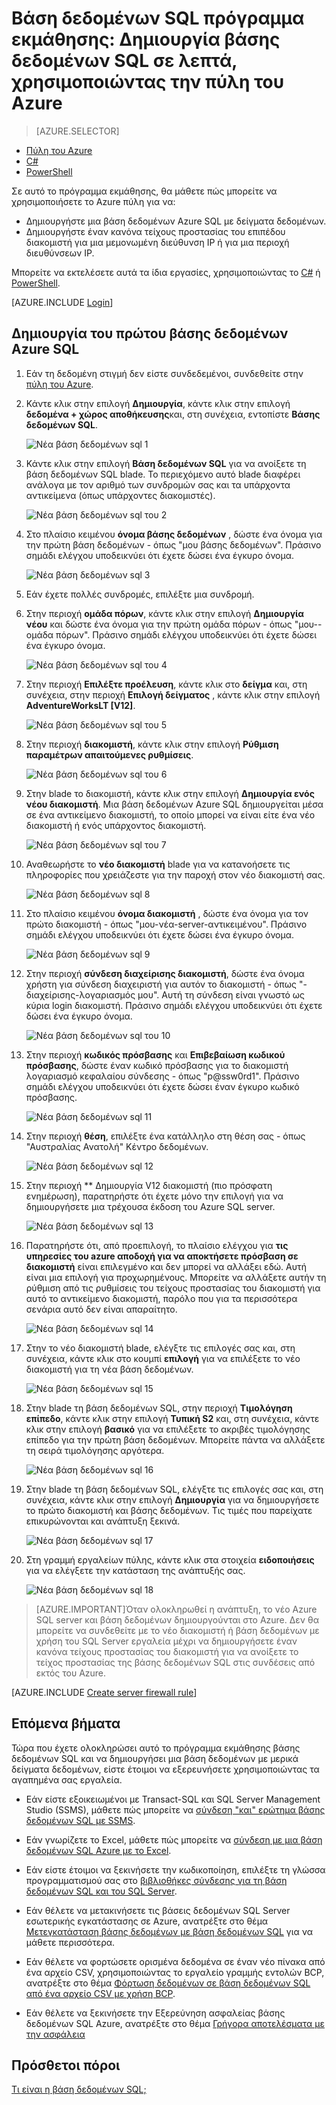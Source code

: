 <properties
    pageTitle="Βάση δεδομένων SQL πρόγραμμα εκμάθησης: Δημιουργία βάσης δεδομένων SQL | Microsoft Azure"
    description="Μάθετε πώς μπορείτε να ρυθμίσετε μια λογική βάση δεδομένων SQL server, κανόνα τείχους προστασίας του διακομιστή, βάση δεδομένων SQL και δείγματα δεδομένων. Επίσης, μάθετε πώς μπορείτε να συνδεθείτε με τα εργαλεία προγράμματος-πελάτη, ρύθμιση χρηστών και ρύθμιση κανόνα τείχους προστασίας βάσης δεδομένων."
    keywords="εκμάθηση βάσης δεδομένων SQL, δημιουργήστε μια βάση δεδομένων sql"
    services="sql-database"
    documentationCenter=""
    authors="CarlRabeler"
    manager="jhubbard"
    editor=""/>


<tags
    ms.service="sql-database"
    ms.workload="data-management"
    ms.tgt_pltfrm="na"
    ms.devlang="na"
    ms.topic="hero-article"
    ms.date="09/07/2016"
    ms.author="carlrab"/>


# <a name="sql-database-tutorial-create-a-sql-database-in-minutes-by-using-the-azure-portal"></a>Βάση δεδομένων SQL πρόγραμμα εκμάθησης: Δημιουργία βάσης δεδομένων SQL σε λεπτά, χρησιμοποιώντας την πύλη του Azure

> [AZURE.SELECTOR]
- [Πύλη του Azure](sql-database-get-started.md)
- [C#](sql-database-get-started-csharp.md)
- [PowerShell](sql-database-get-started-powershell.md)

Σε αυτό το πρόγραμμα εκμάθησης, θα μάθετε πώς μπορείτε να χρησιμοποιήσετε το Azure πύλη για να:

- Δημιουργήστε μια βάση δεδομένων Azure SQL με δείγματα δεδομένων.
- Δημιουργήστε έναν κανόνα τείχους προστασίας του επιπέδου διακομιστή για μια μεμονωμένη διεύθυνση IP ή για μια περιοχή διευθύνσεων IP.

Μπορείτε να εκτελέσετε αυτά τα ίδια εργασίες, χρησιμοποιώντας το [C#](sql-database-get-started-csharp.md) ή [PowerShell](sql-database-get-started-powershell.md).

[AZURE.INCLUDE [Login](../../includes/azure-getting-started-portal-login.md)]

<a name="create-logical-server-bk"></a>

## <a name="create-your-first-azure-sql-database"></a>Δημιουργία του πρώτου βάσης δεδομένων Azure SQL 

1. Εάν τη δεδομένη στιγμή δεν είστε συνδεδεμένοι, συνδεθείτε στην [πύλη του Azure](http://portal.azure.com).
2. Κάντε κλικ στην επιλογή **Δημιουργία**, κάντε κλικ στην επιλογή **δεδομένα + χώρος αποθήκευσης**και, στη συνέχεια, εντοπίστε **Βάσης δεδομένων SQL**.

    ![Νέα βάση δεδομένων sql 1](./media/sql-database-get-started/sql-database-new-database-1.png)

3. Κάντε κλικ στην επιλογή **Βάση δεδομένων SQL** για να ανοίξετε τη βάση δεδομένων SQL blade. Το περιεχόμενο αυτό blade διαφέρει ανάλογα με τον αριθμό των συνδρομών σας και τα υπάρχοντα αντικείμενα (όπως υπάρχοντες διακομιστές).

    ![Νέα βάση δεδομένων sql του 2](./media/sql-database-get-started/sql-database-new-database-2.png)

4. Στο πλαίσιο κειμένου **όνομα βάσης δεδομένων** , δώστε ένα όνομα για την πρώτη βάση δεδομένων - όπως "μου βάσης δεδομένων". Πράσινο σημάδι ελέγχου υποδεικνύει ότι έχετε δώσει ένα έγκυρο όνομα.

    ![Νέα βάση δεδομένων sql 3](./media/sql-database-get-started/sql-database-new-database-3.png)

5. Εάν έχετε πολλές συνδρομές, επιλέξτε μια συνδρομή.
6. Στην περιοχή **ομάδα πόρων**, κάντε κλικ στην επιλογή **Δημιουργία νέου** και δώστε ένα όνομα για την πρώτη ομάδα πόρων - όπως "μου--ομάδα πόρων". Πράσινο σημάδι ελέγχου υποδεικνύει ότι έχετε δώσει ένα έγκυρο όνομα.

    ![Νέα βάση δεδομένων sql του 4](./media/sql-database-get-started/sql-database-new-database-4.png)

7. Στην περιοχή **Επιλέξτε προέλευση**, κάντε κλικ στο **δείγμα** και, στη συνέχεια, στην περιοχή **Επιλογή δείγματος** , κάντε κλικ στην επιλογή **AdventureWorksLT [V12]**.

    ![Νέα βάση δεδομένων sql του 5](./media/sql-database-get-started/sql-database-new-database-5.png)

8. Στην περιοχή **διακομιστή**, κάντε κλικ στην επιλογή **Ρύθμιση παραμέτρων απαιτούμενες ρυθμίσεις**.

    ![Νέα βάση δεδομένων sql του 6](./media/sql-database-get-started/sql-database-new-database-6.png)

9. Στην blade το διακομιστή, κάντε κλικ στην επιλογή **Δημιουργία ενός νέου διακομιστή**. Μια βάση δεδομένων Azure SQL δημιουργείται μέσα σε ένα αντικείμενο διακομιστή, το οποίο μπορεί να είναι είτε ένα νέο διακομιστή ή ενός υπάρχοντος διακομιστή.

    ![Νέα βάση δεδομένων sql του 7](./media/sql-database-get-started/sql-database-new-database-7.png)

10. Αναθεωρήστε το **νέο διακομιστή** blade για να κατανοήσετε τις πληροφορίες που χρειάζεστε για την παροχή στον νέο διακομιστή σας.

    ![Νέα βάση δεδομένων sql 8](./media/sql-database-get-started/sql-database-new-database-8.png)

11. Στο πλαίσιο κειμένου **όνομα διακομιστή** , δώστε ένα όνομα για τον πρώτο διακομιστή - όπως "μου-νέα-server-αντικειμένου". Πράσινο σημάδι ελέγχου υποδεικνύει ότι έχετε δώσει ένα έγκυρο όνομα.

    ![Νέα βάση δεδομένων sql 9](./media/sql-database-get-started/sql-database-new-database-9.png)
 
12. Στην περιοχή **σύνδεση διαχείρισης διακομιστή**, δώστε ένα όνομα χρήστη για σύνδεση διαχειριστή για αυτόν το διακομιστή - όπως "-διαχείρισης-λογαριασμός μου". Αυτή τη σύνδεση είναι γνωστό ως κύρια login διακομιστή. Πράσινο σημάδι ελέγχου υποδεικνύει ότι έχετε δώσει ένα έγκυρο όνομα.

    ![Νέα βάση δεδομένων sql του 10](./media/sql-database-get-started/sql-database-new-database-10.png)

13. Στην περιοχή **κωδικός πρόσβασης** και **Επιβεβαίωση κωδικού πρόσβασης**, δώστε έναν κωδικό πρόσβασης για το διακομιστή λογαριασμό κεφαλαίου σύνδεσης - όπως "p@ssw0rd1". Πράσινο σημάδι ελέγχου υποδεικνύει ότι έχετε δώσει έναν έγκυρο κωδικό πρόσβασης.

    ![Νέα βάση δεδομένων sql 11](./media/sql-database-get-started/sql-database-new-database-11.png)
 
14. Στην περιοχή **θέση**, επιλέξτε ένα κατάλληλο στη θέση σας - όπως "Αυστραλίας Ανατολή" Κέντρο δεδομένων.

    ![Νέα βάση δεδομένων sql 12](./media/sql-database-get-started/sql-database-new-database-12.png)

15. Στην περιοχή ** Δημιουργία V12 διακομιστή (πιο πρόσφατη ενημέρωση), παρατηρήστε ότι έχετε μόνο την επιλογή για να δημιουργήσετε μια τρέχουσα έκδοση του Azure SQL server.

    ![Νέα βάση δεδομένων sql 13](./media/sql-database-get-started/sql-database-new-database-13.png)

16. Παρατηρήστε ότι, από προεπιλογή, το πλαίσιο ελέγχου για **τις υπηρεσίες του azure αποδοχή για να αποκτήσετε πρόσβαση σε διακομιστή** είναι επιλεγμένο και δεν μπορεί να αλλάξει εδώ. Αυτή είναι μια επιλογή για προχωρημένους. Μπορείτε να αλλάξετε αυτήν τη ρύθμιση από τις ρυθμίσεις του τείχους προστασίας του διακομιστή για αυτό το αντικείμενο διακομιστή, παρόλο που για τα περισσότερα σενάρια αυτό δεν είναι απαραίτητο.

    ![Νέα βάση δεδομένων sql 14](./media/sql-database-get-started/sql-database-new-database-14.png)

17. Στην το νέο διακομιστή blade, ελέγξτε τις επιλογές σας και, στη συνέχεια, κάντε κλικ στο κουμπί **επιλογή** για να επιλέξετε το νέο διακομιστή για τη νέα βάση δεδομένων.

    ![Νέα βάση δεδομένων sql 15](./media/sql-database-get-started/sql-database-new-database-15.png)

18. Στην blade τη βάση δεδομένων SQL, στην περιοχή **Τιμολόγηση επίπεδο**, κάντε κλικ στην επιλογή **Τυπική S2** και, στη συνέχεια, κάντε κλικ στην επιλογή **βασικό** για να επιλέξετε το ακριβές τιμολόγησης επίπεδο για την πρώτη βάση δεδομένων. Μπορείτε πάντα να αλλάξετε τη σειρά τιμολόγησης αργότερα.

    ![Νέα βάση δεδομένων sql 16](./media/sql-database-get-started/sql-database-new-database-16.png)

19. Στην blade τη βάση δεδομένων SQL, ελέγξτε τις επιλογές σας και, στη συνέχεια, κάντε κλικ στην επιλογή **Δημιουργία** για να δημιουργήσετε το πρώτο διακομιστή και βάσης δεδομένων. Τις τιμές που παρείχατε επικυρώνονται και ανάπτυξη ξεκινά.

    ![Νέα βάση δεδομένων sql 17](./media/sql-database-get-started/sql-database-new-database-17.png)

20. Στη γραμμή εργαλείων πύλης, κάντε κλικ στα στοιχεία **ειδοποιήσεις** για να ελέγξετε την κατάσταση της ανάπτυξής σας.

    ![Νέα βάση δεδομένων sql 18](./media/sql-database-get-started/sql-database-new-database-18.png)

>[AZURE.IMPORTANT]Όταν ολοκληρωθεί η ανάπτυξη, το νέο Azure SQL server και βάση δεδομένων δημιουργούνται στο Azure. Δεν θα μπορείτε να συνδεθείτε με το νέο διακομιστή ή βάση δεδομένων με χρήση του SQL Server εργαλεία μέχρι να δημιουργήσετε έναν κανόνα τείχους προστασίας του διακομιστή για να ανοίξετε το τείχος προστασίας της βάσης δεδομένων SQL στις συνδέσεις από εκτός του Azure.

[AZURE.INCLUDE [Create server firewall rule](../../includes/sql-database-create-new-server-firewall-portal.md)]

## <a name="next-steps"></a>Επόμενα βήματα
Τώρα που έχετε ολοκληρώσει αυτό το πρόγραμμα εκμάθησης βάσης δεδομένων SQL και να δημιουργήσει μια βάση δεδομένων με μερικά δείγματα δεδομένων, είστε έτοιμοι να εξερευνήσετε χρησιμοποιώντας τα αγαπημένα σας εργαλεία.

- Εάν είστε εξοικειωμένοι με Transact-SQL και SQL Server Management Studio (SSMS), μάθετε πώς μπορείτε να [σύνδεση "και" ερώτημα βάσης δεδομένων SQL με SSMS](sql-database-connect-query-ssms.md).

- Εάν γνωρίζετε το Excel, μάθετε πώς μπορείτε να [σύνδεση με μια βάση δεδομένων SQL Azure με το Excel](sql-database-connect-excel.md).

- Εάν είστε έτοιμοι να ξεκινήσετε την κωδικοποίηση, επιλέξτε τη γλώσσα προγραμματισμού σας στο [βιβλιοθήκες σύνδεσης για τη βάση δεδομένων SQL και του SQL Server](sql-database-libraries.md).

- Εάν θέλετε να μετακινήσετε τις βάσεις δεδομένων SQL Server εσωτερικής εγκατάστασης σε Azure, ανατρέξτε στο θέμα [Μετεγκατάσταση βάσης δεδομένων με βάση δεδομένων SQL](sql-database-cloud-migrate.md) για να μάθετε περισσότερα.

- Εάν θέλετε να φορτώσετε ορισμένα δεδομένα σε έναν νέο πίνακα από ένα αρχείο CSV, χρησιμοποιώντας το εργαλείο γραμμής εντολών BCP, ανατρέξτε στο θέμα [Φόρτωση δεδομένων σε βάση δεδομένων SQL από ένα αρχείο CSV με χρήση BCP](sql-database-load-from-csv-with-bcp.md).

- Εάν θέλετε να ξεκινήσετε την Εξερεύνηση ασφαλείας βάσης δεδομένων SQL Azure, ανατρέξτε στο θέμα [Γρήγορα αποτελέσματα με την ασφάλεια](sql-database-get-started-security.md)


## <a name="additional-resources"></a>Πρόσθετοι πόροι

[Τι είναι η βάση δεδομένων SQL;](sql-database-technical-overview.md)
